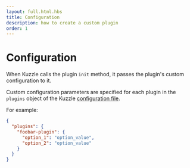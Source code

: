 ```yaml
---
layout: full.html.hbs
title: Configuration
description: how to create a custom plugin
order: 1
---
```


# Configuration

When Kuzzle calls the plugin `init` method, it passes the plugin's custom configuration to it.

Custom configuration parameters are specified for each plugin in the `plugins` object of the Kuzzle [configuration file](/guide/1/essentials/configuration).

For example:

```json
{
  "plugins": {
    "foobar-plugin": {
      "option_1": "option_value",
      "option_2": "option_value"
    }
  }
}
```
